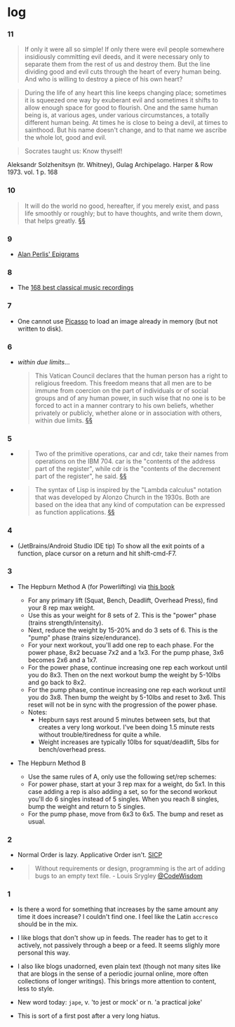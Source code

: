 # log

### 11

> If only it were all so simple! If only there were evil people somewhere insidiously committing evil deeds, and it were necessary only to separate them from the rest of us and destroy them. But the line dividing good and evil cuts through the heart of every human being. And who is willing to destroy a piece of his own heart?

> During the life of any heart this line keeps changing place; sometimes it is squeezed one way by exuberant evil and sometimes it shifts to allow enough space for good to flourish. One and the same human being is, at various ages, under various circumstances, a totally different human being. At times he is close to being a devil, at times to sainthood. But his name doesn't change, and to that name we ascribe the whole lot, good and evil.

> Socrates taught us: Know thyself!

Aleksandr Solzhenitsyn (tr. Whitney), Gulag Archipelago. Harper & Row 1973. vol. 1 p. 168

### 10

> It will do the world no good, hereafter, if you merely exist, and pass life smoothly or roughly; but to have thoughts, and write them down, that helps greatly. [§§](https://sententiaeantiquae.com/2018/03/12/to-have-thoughts-and-write-them-down)

### 9

* [Alan Perlis' Epigrams](http://www.cs.yale.edu/homes/perlis-alan/quotes.html)

### 8

* The [168 best classical music recordings](http://www.telegraph.co.uk/music/classical-music/best-classical-recordings/)

### 7
* One cannot use [Picasso](https://square.github.io/picasso/) to load an image already in memory (but not written to disk).

### 6

* *within due limits*...
    > This Vatican Council declares that the human person has a right to religious freedom. This freedom means that all men are to be immune from coercion on the part of individuals or of social groups and of any human power, in such wise that no one is to be forced to act in a manner contrary to his own beliefs, whether privately or publicly, whether alone or in association with others, within due limits.  [§§](http://www.vatican.va/archive/hist_councils/ii_vatican_council/documents/vat-ii_decl_19651207_dignitatis-humanae_en.html)

### 5

* > Two of the primitive operations, car and cdr, take their names from operations on the IBM 704. car is the "contents of the address part of the register", while cdr is the "contents of the decrement part of the register", he said. [§§](https://lwn.net/Articles/778550/)
* > The syntax of Lisp is inspired by the "Lambda calculus" notation that was developed by Alonzo Church in the 1930s. Both are based on the idea that any kind of computation can be expressed as function applications. [§§](https://lwn.net/Articles/778550/)

### 4

* (JetBrains/Android Studio IDE tip) To show all the exit points of a function, place cursor on a return and hit shift-cmd-F7.

### 3 

* The Hepburn Method A (for Powerlifting) via [this book](https://books.google.com/books?id=-2DpuQEACAAJ)
  - For any primary lift (Squat, Bench, Deadlift, Overhead Press), find your 8 rep max weight. 
  - Use this as your weight for 8 sets of 2.  This is the "power" phase (trains strength/intensity).
  - Next, reduce the weight by 15-20% and do 3 sets of 6.  This is the "pump" phase (trains size/endurance).
  - For your next workout, you'll add one rep to each phase. For the power phase, 8x2 becuase 7x2 and a 1x3.  For the pump phase, 3x6 becomes 2x6 and a 1x7.
  - For the power phase, continue increasing one rep each workout until you do 8x3.  Then on the next workout bump the weight by 5-10lbs and go back to 8x2.
  - For the pump phase, continue increasing one rep each workout until you do 3x8.  Then bump the weight by 5-10lbs and reset to 3x6.  This reset will not be in sync with the progression of the power phase.
  - Notes:
    - Hepburn says rest around 5 minutes between sets, but that creates a very long workout.  I've been doing 1.5 minute rests without trouble/tiredness for quite a while.
    - Weight increases are typically 10lbs for squat/deadlift, 5lbs for bench/overhead press. 

* The Hepburn Method B
  - Use the same rules of A, only use the following set/rep schemes:
  - For power phase, start at your 3 rep max for a weight, do 5x1.  In this case adding a rep is also adding a set, so for the second workout you'll do 6 singles instead of 5 singles.  When you reach 8 singles, bump the weight and return to 5 singles.
  - For the pump phase, move from 6x3 to 6x5.  The bump and reset as usual.


### 2 
<!-- #SICP -->

* Normal Order is lazy. Applicative Order isn't. [SICP](https://mitpress.mit.edu/sites/default/files/sicp/full-text/book/book-Z-H-10.html#%_sec_1.1.5)  

* > Without requirements or design, programming is the art of adding bugs to an empty text file. - Louis Srygley [@CodeWisdom](https://twitter.com/CodeWisdom/status/1136612954546352128)

### 1 
* Is there a word for something that increases by the same amount any time it does increase?  I couldn't find one.  I feel like the Latin `accresco` should be in the mix.

* I like blogs that don't show up in feeds.  The reader has to get to it actively, not passively through a beep or a feed.  It seems slighly more personal this way.

* I also like blogs unadorned, even plain text (though not many sites like that are blogs in the sense of a periodic journal online, more often collections of longer writings).  This brings more attention to content, less to style.

* New word today: `jape`, v. 'to jest or mock' or n. 'a practical joke'

* This is sort of a first post after a very long hiatus. 
